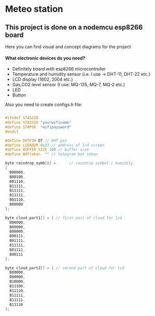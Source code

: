 # Meteo station
## This project is done on a nodemcu esp8266 board

Here you can find visual and concept diagrams for the project

#### What electronic devices do you need?

* Definitely board with esp8266 microcontroller
* Temperature and humidity sensor (i.e. I use -> DHT-11, DHT-22 etc.)
* LCD display (1602, 2004 etc.)
* Gas,CO2 level sensor (I use: MQ-135, MQ-7, MQ-2 etc.)
* LED
* Button

Also you need to create configs.h file:
```C++

#ifndef STASSID
#define STASSID "yourwifiname"
#define STAPSK  "wifipassword"
#endif

#define DHTPIN D7 // DHT pin
#define LCDADDR 0x27 // address of lcd screen
#define BUFFER_SIZE 100 // buffer size
#define BOTtoken  "" // telegram bot token 

byte raindrop_symb[8] =      // raindrop symbol / humidity
{
  B00000,
  B00100,
  B01110,
  B11111,
  B11111,
  B11111,
  B01110,
  B00000
};

byte cloud_part1[] = { // first part of cloud for lcd
  B00000,
  B00000,
  B00000,
  B00111,
  B01111,
  B11111,
  B01111,
  B00111
};

byte cloud_part2[] = { // second part of cloud for lcd
  B00000,
  B00000,
  B10000,
  B11100,
  B11110,
  B11111,
  B11111,
  B11110
};
```